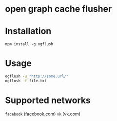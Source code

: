 open graph cache flusher
======


# Installation
`npm install -g ogflush`

# Usage
```bash
ogflush -u "http://some.url/"
ogflush -f file.txt
```

# Supported networks
`facebook` (facebook.com)
`vk` (vk.com)
